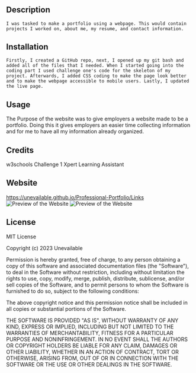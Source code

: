 # <Horiseon>

## Description

    I was tasked to make a portfolio using a webpage. This would contain projects I worked on, about me, my resume, and contact information.

## Installation
    Firstly, I created a GitHub repo, next, I opened up my git bash and added all of the files that I needed. When I started going into the coding part I used challenge one's code for the skeleton of my project. Afterwards, I added CSS coding to make the page look better and to make the webpage accessible to mobile users. Lastly, I updated the live page.

## Usage

The Purpose of the website was to give employers a website made to be a portfolio. Doing this it gives employers an easier time collecting information and for me to have all my information already organized.

## Credits

w3schools
Challenge 1
Xpert Learning Assistant 

## Website 
https://unevailable.github.io/Professional-Portfolio/Links
![Preview of the Website](./assets/images/Porfolio1/.PNG)
![Preview of the Website](./assets/images/portfolio2/.PNG)


## License

MIT License

Copyright (c) 2023 Unevailable

Permission is hereby granted, free of charge, to any person obtaining a copy
of this software and associated documentation files (the "Software"), to deal
in the Software without restriction, including without limitation the rights
to use, copy, modify, merge, publish, distribute, sublicense, and/or sell
copies of the Software, and to permit persons to whom the Software is
furnished to do so, subject to the following conditions:

The above copyright notice and this permission notice shall be included in all
copies or substantial portions of the Software.

THE SOFTWARE IS PROVIDED "AS IS", WITHOUT WARRANTY OF ANY KIND, EXPRESS OR
IMPLIED, INCLUDING BUT NOT LIMITED TO THE WARRANTIES OF MERCHANTABILITY,
FITNESS FOR A PARTICULAR PURPOSE AND NONINFRINGEMENT. IN NO EVENT SHALL THE
AUTHORS OR COPYRIGHT HOLDERS BE LIABLE FOR ANY CLAIM, DAMAGES OR OTHER
LIABILITY, WHETHER IN AN ACTION OF CONTRACT, TORT OR OTHERWISE, ARISING FROM,
OUT OF OR IN CONNECTION WITH THE SOFTWARE OR THE USE OR OTHER DEALINGS IN THE
SOFTWARE.
